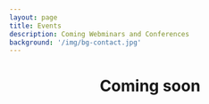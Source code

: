 ```yaml
---
layout: page
title: Events
description: Coming Webminars and Conferences
background: '/img/bg-contact.jpg'
---
```


<center>

<h1><b>Coming soon</b></h1>

</center>